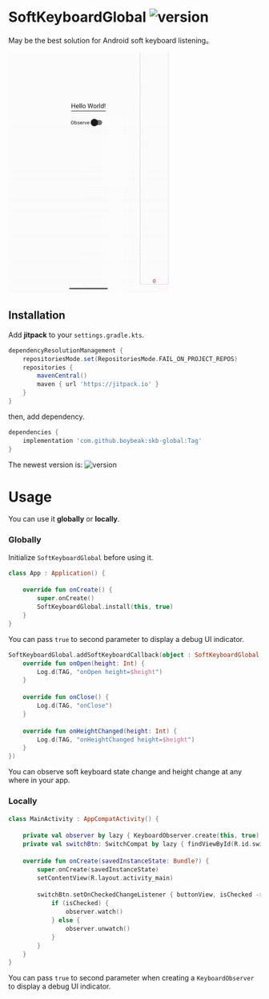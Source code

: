 # SoftKeyboardGlobal ![version](https://jitpack.io/v/boybeak/skb-global.svg)

May be the best solution for Android soft keyboard listening。

![gif](arts/skb-global.gif)

## Installation

Add **jitpack** to your `settings.gradle.kts`.

```groovy
dependencyResolutionManagement {
    repositoriesMode.set(RepositoriesMode.FAIL_ON_PROJECT_REPOS)
    repositories {
        mavenCentral()
        maven { url 'https://jitpack.io' }
    }
}
```

then, add dependency.

```groovy
dependencies {
    implementation 'com.github.boybeak:skb-global:Tag'
}
```
The newest version is: ![version](https://jitpack.io/v/boybeak/skb-global.svg)

# Usage
You can use it **globally** or **locally**.

### Globally
Initialize `SoftKeyboardGlobal` before using it.

```kotlin
class App : Application() {

    override fun onCreate() {
        super.onCreate()
        SoftKeyboardGlobal.install(this, true)
    }
}
```
You can pass `true` to second parameter to display a debug UI indicator.

```kotlin
SoftKeyboardGlobal.addSoftKeyboardCallback(object : SoftKeyboardGlobal.SoftKeyboardCallback {
    override fun onOpen(height: Int) {
        Log.d(TAG, "onOpen height=$height")
    }

    override fun onClose() {
        Log.d(TAG, "onClose")
    }

    override fun onHeightChanged(height: Int) {
        Log.d(TAG, "onHeightChanged height=$height")
    }
})
```

You can observe soft keyboard state change and height change at any where in your app.

### Locally
```kotlin
class MainActivity : AppCompatActivity() {

    private val observer by lazy { KeyboardObserver.create(this, true) }
    private val switchBtn: SwitchCompat by lazy { findViewById(R.id.switchBtn) }

    override fun onCreate(savedInstanceState: Bundle?) {
        super.onCreate(savedInstanceState)
        setContentView(R.layout.activity_main)

        switchBtn.setOnCheckedChangeListener { buttonView, isChecked ->
            if (isChecked) {
                observer.watch()
            } else {
                observer.unwatch()
            }
        }
    }
}
```
You can pass `true` to second parameter when creating a `KeyboardObserver` to display a debug UI indicator.